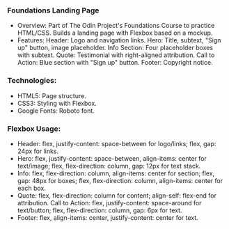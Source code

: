 ### Foundations Landing Page

- Overview: Part of The Odin Project's Foundations Course to practice HTML/CSS. Builds a landing page with Flexbox based on a mockup.
- Features:
    Header: Logo and navigation links.
    Hero: Title, subtext, "Sign up" button, image placeholder.
    Info Section: Four placeholder boxes with subtext.
    Quote: Testimonial with right-aligned attribution.
    Call to Action: Blue section with "Sign up" button.
    Footer: Copyright notice.


### Technologies:
- HTML5: Page structure.
- CSS3: Styling with Flexbox.
- Google Fonts: Roboto font.


### Flexbox Usage:
- Header: flex, justify-content: space-between for logo/links; flex, gap: 24px for links.
- Hero: flex, justify-content: space-between, align-items: center for text/image; flex, flex-direction: column, gap: 12px for text stack.
- Info: flex, flex-direction: column, align-items: center for section; flex, gap: 48px for boxes; flex, flex-direction: column, align-items: center for each box.
- Quote: flex, flex-direction: column for content; align-self: flex-end for attribution.
Call to Action: flex, justify-content: space-around for text/button; flex, flex-direction: column, gap: 6px for text.
- Footer: flex, align-items: center, justify-content: center for text.



